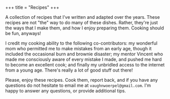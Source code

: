 +++
title = "Recipes"
+++

A collection of recipes that I've written and adapted over the years. These recipes are not "the" way to do many of
these dishes. Rather, they're just the ways that I make them, and how I enjoy preparing them. Cooking should be fun, 
anyways!

I credit my cooking ability to the following co-contributors: my wonderful mom who permitted me to make mistakes from an
early age, though it included the occasional burn and brownie disaster; my mentor Vincent who made me consciously
aware of every mistake I made, and pushed me hard to become an excellent cook; and finally my unbridled access to the internet
from a young age. There's really a lot of good stuff out there!

Please, enjoy these recipes. Cook them, report back, and if you have any questions do not hesitate to email me at `vaughnwoerpel@gmail.com`.
I'm happy to answer any questions, or provide additional tips.